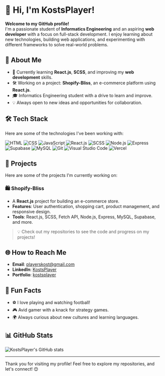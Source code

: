 # 👋 Hi, I'm KostsPlayer!

**Welcome to my GitHub profile!**  
I'm a passionate student of **Informatics Engineering** and an aspiring **web developer** with a focus on full-stack development. I enjoy learning about new technologies, building web applications, and experimenting with different frameworks to solve real-world problems.

## 🚀 About Me
- 🌱 Currently learning **React.js**, **SCSS**, and improving my **web development** skills.
- 🛠️ Working on a project: **Shopify-Bliss**, an e-commerce platform using **React.js**.
- 🎓 Informatics Engineering student with a drive to learn and improve.
- 💡 Always open to new ideas and opportunities for collaboration.

## 🛠️ Tech Stack
Here are some of the technologies I've been working with:

![HTML](https://img.shields.io/badge/-HTML5-E34F26?style=flat&logo=html5&logoColor=white)
![CSS](https://img.shields.io/badge/-CSS3-1572B6?style=flat&logo=css3&logoColor=white)
![JavaScript](https://img.shields.io/badge/-JavaScript-F7DF1E?style=flat&logo=javascript&logoColor=black)
![React.js](https://img.shields.io/badge/-React.js-61DAFB?style=flat&logo=react&logoColor=black)
![SCSS](https://img.shields.io/badge/-SCSS-CC6699?style=flat&logo=sass&logoColor=white)
![Node.js](https://img.shields.io/badge/-Node.js-339933?style=flat&logo=node.js&logoColor=white)
![Express](https://img.shields.io/badge/-Express-000000?style=flat&logo=express&logoColor=white)
![Supabase](https://img.shields.io/badge/-Supabase-3ECF8E?style=flat&logo=supabase&logoColor=white)
![MySQL](https://img.shields.io/badge/-MySQL-4479A1?style=flat&logo=mysql&logoColor=white)
![Git](https://img.shields.io/badge/-Git-F05032?style=flat&logo=git&logoColor=white)
![Visual Studio Code](https://img.shields.io/badge/-VS%20Code-007ACC?style=flat&logo=visual-studio-code&logoColor=white)
![Vercel](https://img.shields.io/badge/-Vercel-000000?style=flat&logo=vercel&logoColor=white)

## 📂 Projects
Here are some of the projects I'm currently working on:

### 🛍️ Shopify-Bliss
- A **React.js** project for building an e-commerce store.
- **Features**: User authentication, shopping cart, product management, and responsive design.
- **Tools**: React.js, SCSS, Fetch API, Node.js, Express, MySQL, Supabase, and more.

> 💡 Check out my repositories to see the code and progress on my projects!

## 🌐 How to Reach Me
- **Email**: playerskost@gmail.com
- **LinkedIn**: [KostsPlayer]([https://www.linkedin.com/in/kostsplayer](https://www.linkedin.com/in/kosts-player-b811a0350/))
- **Portfolio**: [kostsplayer](https://kostsplayer.vercel.app/)

## 💬 Fun Facts
- ⚽ I love playing and watching football!
- 🎮 Avid gamer with a knack for strategy games.
- 🌍 Always curious about new cultures and learning languages.

## 📊 GitHub Stats
![KostsPlayer's GitHub stats](https://github-readme-stats.vercel.app/api?username=KostsPlayer&show_icons=true&theme=radical)

---

Thank you for visiting my profile! Feel free to explore my repositories, and let's connect! 😊

